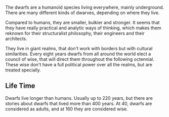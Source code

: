 The dwarfs are a humanoïd species living everywhere, mainly underground.
There are many different kinds of dwarves, depending on where they live.

Compared to humans, they are smaller, bulkier and stronger. It seems that they have really practical and analytic
ways of thinking, which makes them reknown for their structuralist philosophy, their engineers and their architects.

They live in giant realms, that don't work with borders but with cultural similarities.
Every eight years dwarfs from all around the world elect a council of wise, that will direct them throughout
the following octennial.
These wise don't have a full political power over all the realms, but are treated specially.

## Life Time
Dwarfs live longer than humans. Usually up to 220 years, but there are stories about dwarfs that lived more than 400 years.
At 40, dwarfs are considered as adults, and at 160 they are considered wise. 
